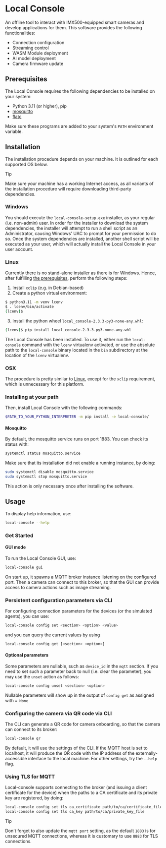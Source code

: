 # Local Console

An offline tool to interact with IMX500-equipped smart cameras and develop applications for them. This software provides the following functionalities:

- Connection configuration
- Streaming control
- WASM Module deployment
- AI model deployment
- Camera firmware update

## Prerequisites

The Local Console requires the following dependencies to be installed on your system:

* Python 3.11 (or higher), pip
* [mosquitto](https://mosquitto.org/download)
* [flatc](https://github.com/google/flatbuffers/releases/tag/v24.3.25)

Make sure these programs are added to your system's `PATH` environment variable.

## Installation

The installation procedure depends on your machine. It is outlined for each supported OS below.

> [!TIP]
> Make sure your machine has a working Internet access, as all variants of the installation procedure will require downloading third-party dependencies.

### Windows

You should execute the `local-console-setup.exe` installer, as your regular (i.e. non-admin) user. In order for the installer to download the system dependencies, the installer will attempt to run a shell script as an Administrator, causing Windows' UAC to prompt for your permission to do so. Once the system dependencies are installed, another shell script will be executed as your user, which will actually install the Local Console in your user account.

### Linux

Currently there is no stand-alone installer as there is for Windows. Hence, after fulfilling [the prerequisites](#prerequisites), perform the following steps:

1. Install `xclip` (e.g. in Debian-based)
2. Create a python virtual environment:

```sh
$ python3.11 -m venv lcenv
$ . lcenv/bin/activate
(lcenv)$
```

3. Install the python wheel `local_console-2.3.3-py3-none-any.whl`:

```sh
(lcenv)$ pip install local_console-2.3.3-py3-none-any.whl
```

The Local Console has been installed. To use it, either run the `local-console` command with the `lcenv` virtualenv activated, or use the absolute path to the `local-console` binary located in the `bin` subdirectory at the location of the `lcenv` virtualenv.

### OSX

The procedure is pretty similar to [Linux](#linux), except for the `xclip` requirement, which is unnecessary for this platform.

### Installing at your path

Then, install Local Console with the following commands:

```sh
$PATH_TO_YOUR_PYTHON_INTERPRETER -m pip install -e local-console/
```

#### Mosquitto

By default, the mosquitto service runs on port 1883. You can check its status with:

```sh
systemctl status mosquitto.service
```

Make sure that its installation did not enable a running instance, by doing:

```sh
sudo systemctl disable mosquitto.service
sudo systemctl stop mosquitto.service
```

This action is only necessary once after installing the software.

## Usage

To display help information, use:

```sh
local-console --help
```

### Get Started


#### GUI mode

To run the Local Console GUI, use:

```sh
local-console gui
```

On start up, it spawns a MQTT broker instance listening on the configured port. Then a camera can connect to this broker, so that the GUI can provide access to camera actions such as image streaming.

### Persistent configuration parameters via CLI

For configuring connection parameters for the devices (or the simulated agents), you can use:

```sh
local-console config set <section> <option> <value>
```
and you can query the current values by using

```sh
local-console config get [<section> <option>]
```

#### Optional parameters

Some parameters are nullable, such as `device_id` in the `mqtt` section. If you need to set such a parameter back to null (i.e. clear the parameter), you may use the `unset` action as follows:

```sh
local-console config unset <section> <option>
```

Nullable parameters will show up in the output of `config get` as assigned with `= None`

### Configuring the camera via QR code via CLI

The CLI can generate a QR code for camera onboarding, so that the camera can connect to its broker:

```sh
local-console qr
```

By default, it will use the settings of the CLI. If the MQTT host is set to localhost, it will produce the QR code with the IP address of the externally-accessible interface to the local machine. For other settings, try the `--help` flag.

### Using TLS for MQTT

Local-console supports connecting to the broker (and issuing a client certificate for the device) when the paths to a CA certificate and its private key are registered, by doing:

```sh
local-console config set tls ca_certificate path/to/ca/certificate_file
local-console config set tls ca_key path/to/ca/private_key_file
```

> [!TIP]
> Don't forget to also update the `mqtt port` setting, as the default `1883` is for unsecured MQTT connections, whereas it is customary to use `8883` for TLS connections.
